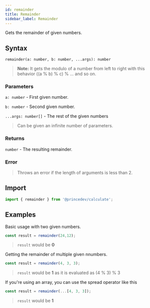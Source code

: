 ```yaml
---
id: remainder
title: Remainder
sidebar_label: Remainder
---
```


Gets the remainder of given numbers.

## Syntax

`remainder(a: number, b: number, ...args): number`

> **Note:** It gets the modulo of a number from left to right with this behavior ((a % b) % c) % ... and so on.

### Parameters

`a: number` - First given number.

`b: number` - Second given number.

`...args: number[]` - The rest of the given numbers

> Can be given an infinite number of parameters.

### Returns

`number` - The resulting remainder.

### Error

> Throws an error if the length of arguments is less than 2.

## Import

```javascript
import { remainder } from '@princedev/calculate';
```

## Examples

Basic usage with two given numbers.

```javascript
const result = remainder(24,12);
```

> `result` would be **0**

Getting the remainder of multiple given nnumbers.

```javascript
const result = remainder(4, 3, 3);
```

> `result` would be **1** as it is evaluated as (4 % 3) % 3

If you're using an array, you can use the spread operator like this

```javascript
const result = remainder(...[4, 3, 3]);
```

> `result` would be **1**